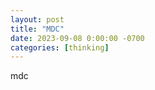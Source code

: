 ```yaml
---
layout: post
title: "MDC"
date: 2023-09-08 0:00:00 -0700
categories: [thinking]
---
```


<script src="https://cdn.mathjax.org/mathjax/latest/MathJax.js?config=TeX-AMS-MML_HTMLorMML" type="text/javascript"></script>

mdc
